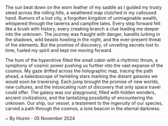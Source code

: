 
The sun beat down on the worn leather of my saddle as I guided my trusty steed across the rolling hills, a weathered map clutched in my calloused hand. Rumors of a lost city, a forgotten kingdom of unimaginable wealth, whispered through the taverns and campfire tales. Every step forward felt like a brush with history, every creaking branch a clue leading me deeper into the unknown. The journey was fraught with danger, bandits lurking in the shadows, wild beasts howling in the night, and the ever-present threat of the elements. But the promise of discovery, of unveiling secrets lost to time, fueled my spirit and kept me moving forward.

The hum of the hyperdrive filled the small cabin with a rhythmic thrum, a symphony of cosmic power pushing us further into the vast expanse of the cosmos. My gaze drifted across the holographic map, tracing the path ahead, a kaleidoscope of twinkling stars marking the distant galaxies we would soon be traversing. Each jump brought the promise of new worlds, new cultures, and the intoxicating rush of discovery that only space travel could offer. The galaxy was our playground, filled with hidden wonders, ancient civilizations, and the tantalizing possibility of encountering the unknown.  Our ship, our vessel, a testament to the ingenuity of our species, carved a path through the cosmos, a lone beacon in the eternal darkness.

~ By Hozmi - 05 November 2024
